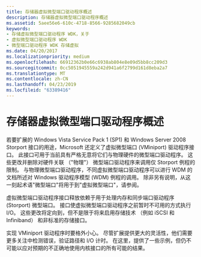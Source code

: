 ```yaml
---
title: 存储器虚拟微型端口驱动程序概述
description: 存储器虚拟微型端口驱动程序概述
ms.assetid: 5aee56e6-610c-4718-8566-9285682049cb
keywords:
- 存储虚拟微型端口驱动程序 WDK，关于
- 虚拟微型端口驱动程序 WDK
- 微型端口驱动程序 WDK 存储虚拟
ms.date: 04/20/2017
ms.localizationpriority: medium
ms.openlocfilehash: 66912362b0e66c6938ab804e8e09d5bb8cc209d3
ms.sourcegitcommit: 0cc5051945559a242d941a6f2799d161d8eba2a7
ms.translationtype: MT
ms.contentlocale: zh-CN
ms.lasthandoff: 04/23/2019
ms.locfileid: "63389416"
---
```

# <a name="overview-of-storage-virtual-miniport-drivers"></a>存储器虚拟微型端口驱动程序概述


若要扩展的 Windows Vista Service Pack 1 (SP1) 和 Windows Server 2008 Storport 接口的用途，Microsoft 还定义了虚拟微型端口 (VMiniport) 驱动程序接口。 此接口可用于当前具有严格无意将它们与物理硬件的微型端口驱动程序。 这些更改并删除对硬件关联 （"物理"） 微型端口驱动程序来调用仅 Storport 例程的限制。 与物理微型端口驱动程序，不同虚拟微型端口驱动程序可以进行 WDM 的文档所述对 Windows 驱动程序模型 (WDM) 例程的调用。 除非另有说明，从这一刻起术语"微型端口"将用于到"虚拟微型端口"，请参阅。

虚拟微型端口驱动程序接口释放依赖于用于处理内存和同步端口驱动程序 (Storport) 微型端口。 接口使虚拟微型端口驱动程序之前暂时不可用的方式执行 I/O。 这些更改将定向到，但不是限于将来启用存储技术 （例如 iSCSI 和 Infiniband） 和非标准的存储接口。

实现 VMiniport 驱动程序时要格外小心。 尽管扩展提供更大的灵活性，他们需要更多关注中检测错误，验证路径和 I/O 计时。 在这里，提供了一些示例，但仍不可能以应对预期的不正确地使用内核接口的所有可能的结果。

 

 




